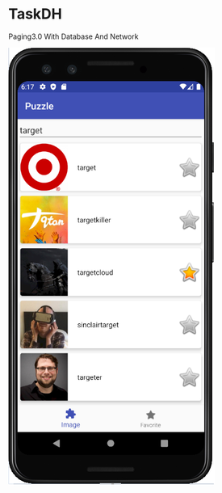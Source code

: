 # TaskDH
Paging3.0 With Database And Network


![Showcase](https://raw.githubusercontent.com/kkeman/TaskDH/master/art/taskdh.png)